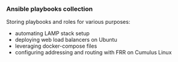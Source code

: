 ### Ansible playbooks collection

Storing playbooks and roles for various purposes:
- automating LAMP stack setup
- deploying web load balancers on Ubuntu
- leveraging docker-compose files
- configuring addressing and routing with FRR on Cumulus Linux

